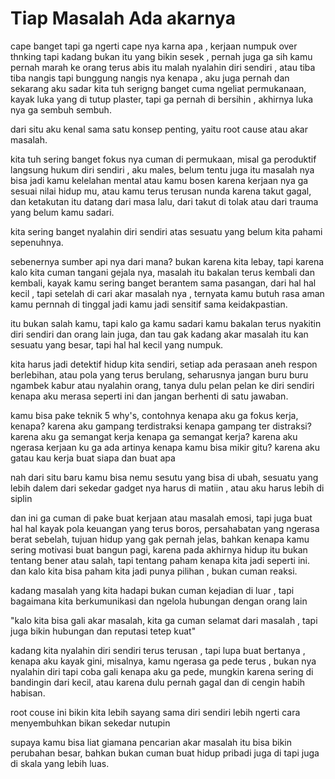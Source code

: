 # Tiap Masalah Ada akarnya
cape banget tapi ga ngerti cape nya karna apa , kerjaan numpuk over thnking tapi kadang bukan itu yang bikin sesek , pernah juga ga sih kamu pernah marah ke orang terus abis itu malah nyalahin diri sendiri , atau tiba tiba nangis tapi bunggung nangis nya kenapa , aku juga pernah dan sekarang aku sadar kita tuh serigng banget cuma ngeliat permukanaan, kayak luka yang di tutup plaster, tapi ga pernah di bersihin , akhirnya luka nya ga sembuh sembuh.

dari situ aku kenal sama satu konsep penting, yaitu root cause atau akar masalah.

kita tuh sering banget fokus nya cuman di permukaan, misal ga peroduktif langsung hukum diri sendiri , aku males, belum tentu juga itu masalah nya bisa jadi kamu kelelahan mental atau kamu bosen karena kerjaan nya ga sesuai nilai hidup mu, atau kamu terus terusan nunda karena takut gagal, dan ketakutan itu datang dari masa lalu, dari takut di tolak atau dari trauma yang belum kamu sadari.

kita sering banget nyalahin diri sendiri atas sesuatu yang belum kita pahami sepenuhnya.

sebenernya sumber api nya dari mana? bukan karena kita lebay, tapi karena kalo kita cuman tangani gejala nya, masalah itu bakalan terus kembali dan kembali, kayak kamu sering banget berantem sama pasangan, dari hal hal kecil , tapi setelah di cari akar masalah nya , ternyata kamu butuh rasa aman kamu pernnah di tinggal jadi kamu jadi sensitif sama keidakpastian.

itu bukan salah kamu, tapi kalo ga kamu sadari kamu bakalan terus nyakitin diri sendiri dan orang lain juga, dan tau gak kadang akar masalah itu kan sesuatu yang besar, tapi hal hal kecil yang numpuk.

kita harus jadi detektif hidup kita sendiri, setiap ada perasaan aneh respon berlebihan, atau pola yang terus berulang, seharusnya jangan buru buru ngambek kabur atau nyalahin orang, tanya dulu pelan pelan ke diri sendiri kenapa aku merasa seperti ini dan jangan berhenti di satu jawaban.

kamu bisa pake teknik 5 why's,
contohnya kenapa aku ga fokus kerja, kenapa?
karena aku gampang terdistraksi
kenapa gampang ter distraksi?
karena aku ga semangat kerja
kenapa ga semangat kerja?
karena aku ngerasa kerjaan ku ga ada artinya
kenapa kamu bisa mikir gitu?
karena aku gatau kau kerja buat siapa dan buat apa

nah dari situ baru kamu bisa nemu sesutu yang bisa di ubah, sesuatu yang lebih dalem dari sekedar gadget nya harus di matiin , atau aku harus lebih di siplin

dan ini ga cuman di pake buat kerjaan atau masalah emosi, tapi juga buat hal hal kayak pola keuangan yang terus boros, persahabatan yang ngerasa berat sebelah, tujuan hidup yang gak pernah jelas, bahkan kenapa kamu sering motivasi buat bangun pagi, karena pada akhirnya hidup itu bukan tentang bener atau salah, tapi tentang paham kenapa kita jadi seperti ini. dan kalo kita bisa paham kita jadi punya pilihan , bukan cuman reaksi.

kadang masalah yang kita hadapi bukan cuman kejadian di luar , tapi bagaimana kita berkumunikasi dan ngelola hubungan dengan orang lain

"kalo kita bisa gali akar masalah, kita ga cuman selamat dari masalah , tapi juga bikin hubungan dan reputasi tetep kuat"

kadang kita nyalahin diri sendiri terus terusan , tapi  lupa buat bertanya , kenapa aku kayak gini, misalnya, kamu ngerasa ga pede terus , bukan nya nyalahin diri tapi coba gali kenapa aku ga pede, mungkin karena sering di bandingin dari kecil, atau karena dulu pernah gagal dan di cengin habih habisan.

root couse ini bikin kita lebih sayang sama diri sendiri lebih ngerti cara menyembuhkan bikan sekedar nutupin

<!--  -->
supaya kamu bisa liat giamana pencarian akar masalah itu bisa bikin perubahan besar, bahkan bukan cuman buat hidup pribadi juga di tapi juga di skala yang lebih luas.

